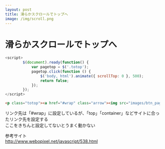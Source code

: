 ```yaml
---
layout: post
title: 滑らかスクロールでトップへ
image: /img/scroll.png
---
```


# 滑らかスクロールでトップへ

```javascript
<script>
        $(document).ready(function() {
            var pagetop = $('.totop');
            pagetop.click(function () {
                $('body, html').animate({ scrollTop: 0 }, 500);
                return false;
            });
        });
</script>
```
```html
<p class="totop"><a href="#wrap" class="arrow"><img src="images/btn_pagetop.png" alt=""></a></p>
```

リンク先は「#wrap」に設定しているが、「top」「container」などサイトに合ったリンク先を設定する   
ここをきちんと設定してないとうまく動かない   

参考サイト   
http://www.webopixel.net/javascript/538.html   
